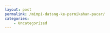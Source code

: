 ```yaml
---
layout: post
permalink: /mimpi-datang-ke-pernikahan-pacar/
categories:
    - Uncategorized
---
```


